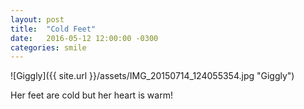 ```yaml
---
layout: post
title:  "Cold Feet"
date:   2016-05-12 12:00:00 -0300
categories: smile
---
```

![Giggly]({{ site.url }}/assets/IMG_20150714_124055354.jpg "Giggly")

Her feet are cold but her heart is warm!
